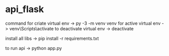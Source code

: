 # api_flask

command for criate virtual env -> py -3 -m venv venv
for active virtual env -> venv\Scripts\activate
to deactivate virtual env -> deactivate

install all libs -> pip install -r requirements.txt

to run api -> python app.py